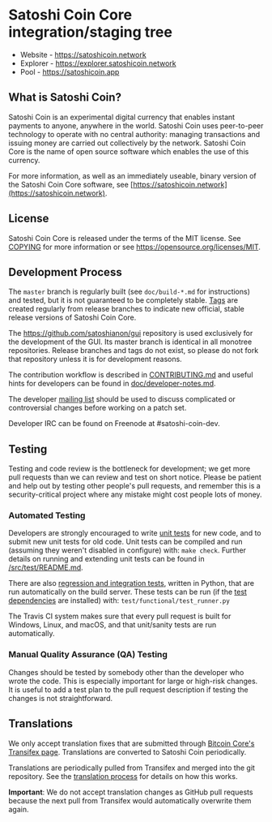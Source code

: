 Satoshi Coin Core integration/staging tree
=====================================

* Website - https://satoshicoin.network
* Explorer - https://explorer.satoshicoin.network
* Pool - https://satoshicoin.app

What is Satoshi Coin?
----------------

Satoshi Coin is an experimental digital currency that enables instant payments to
anyone, anywhere in the world. Satoshi Coin uses peer-to-peer technology to operate
with no central authority: managing transactions and issuing money are carried
out collectively by the network. Satoshi Coin Core is the name of open source
software which enables the use of this currency.

For more information, as well as an immediately useable, binary version of
the Satoshi Coin Core software, see [https://satoshicoin.network](https://satoshicoin.network).

License
-------

Satoshi Coin Core is released under the terms of the MIT license. See [COPYING](COPYING) for more
information or see https://opensource.org/licenses/MIT.

Development Process
-------------------

The `master` branch is regularly built (see `doc/build-*.md` for instructions) and tested, but it is not guaranteed to be
completely stable. [Tags](https://github.com/satoshianon/SatoshiCoin/tags) are created
regularly from release branches to indicate new official, stable release versions of Satoshi Coin Core.

The https://github.com/satoshianon/gui repository is used exclusively for the
development of the GUI. Its master branch is identical in all monotree
repositories. Release branches and tags do not exist, so please do not fork
that repository unless it is for development reasons.

The contribution workflow is described in [CONTRIBUTING.md](CONTRIBUTING.md)
and useful hints for developers can be found in [doc/developer-notes.md](doc/developer-notes.md).

The developer [mailing list](https://groups.google.com/forum/#!forum/satoshi-coin-dev)
should be used to discuss complicated or controversial changes before working
on a patch set.

Developer IRC can be found on Freenode at #satoshi-coin-dev.

Testing
-------

Testing and code review is the bottleneck for development; we get more pull
requests than we can review and test on short notice. Please be patient and help out by testing
other people's pull requests, and remember this is a security-critical project where any mistake might cost people
lots of money.

### Automated Testing

Developers are strongly encouraged to write [unit tests](src/test/README.md) for new code, and to
submit new unit tests for old code. Unit tests can be compiled and run
(assuming they weren't disabled in configure) with: `make check`. Further details on running
and extending unit tests can be found in [/src/test/README.md](/src/test/README.md).

There are also [regression and integration tests](/test), written
in Python, that are run automatically on the build server.
These tests can be run (if the [test dependencies](/test) are installed) with: `test/functional/test_runner.py`

The Travis CI system makes sure that every pull request is built for Windows, Linux, and macOS, and that unit/sanity tests are run automatically.

### Manual Quality Assurance (QA) Testing

Changes should be tested by somebody other than the developer who wrote the
code. This is especially important for large or high-risk changes. It is useful
to add a test plan to the pull request description if testing the changes is
not straightforward.

Translations
------------

We only accept translation fixes that are submitted through [Bitcoin Core's Transifex page](https://www.transifex.com/projects/p/bitcoin/).
Translations are converted to Satoshi Coin periodically.

Translations are periodically pulled from Transifex and merged into the git repository. See the
[translation process](doc/translation_process.md) for details on how this works.

**Important**: We do not accept translation changes as GitHub pull requests because the next
pull from Transifex would automatically overwrite them again.
